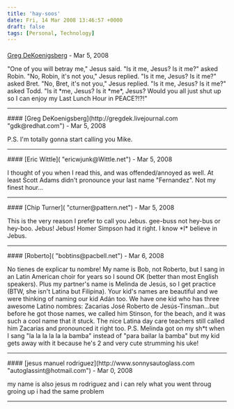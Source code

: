 ```yaml
---
title: 'hay-soos'
date: Fri, 14 Mar 2008 13:46:57 +0000
draft: false
tags: [Personal, Technology]
---
```



#### 
[Greg DeKoenigsberg](http://gregdek.livejournal.com "gdk@redhat.com") - <time datetime="2008-03-14 11:04:04">Mar 5, 2008</time>

"One of you will betray me," Jesus said. "Is it me, Jesus? Is it me?" asked Robin. "No, Robin, it's not you," Jesus replied. "Is it me, Jesus? Is it me?" asked Bret. "No, Bret, it's not you," Jesus replied. "Is it me, Jesus? Is it me?" asked Todd. "Is it \*me, Jesus? Is it \*me\*, Jesus? Would you all just shut up so I can enjoy my Last Lunch Hour in PEACE?!?!"
<hr />
#### 
[Greg DeKoenigsberg](http://gregdek.livejournal.com "gdk@redhat.com") - <time datetime="2008-03-14 11:05:10">Mar 5, 2008</time>

P.S. I'm totally gonna start calling you Mike.
<hr />
#### 
[Eric Wittle]( "ericwjunk@Wittle.net") - <time datetime="2008-03-14 16:14:05">Mar 5, 2008</time>

I thought of you when I read this, and was offended/annoyed as well. At least Scott Adams didn't pronounce your last name "Fernandez". Not my finest hour...
<hr />
#### 
[Chip Turner]( "cturner@pattern.net") - <time datetime="2008-03-14 16:19:18">Mar 5, 2008</time>

This is the very reason I prefer to call you Jebus. gee-buss not hey-bus or hey-boo. Jebus! Jebus! Homer Simpson had it right. I know \*I\* believe in Jebus.
<hr />
#### 
[Roberto]( "bobtins@pacbell.net") - <time datetime="2008-03-15 04:46:56">Mar 6, 2008</time>

No tienes de explicar tu nombre! My name is Bob, not Roberto, but I sang in an Latin American choir for years so I sound OK (better than most English speakers). Plus my partner's name is Melinda de Jesús, so I get practice (BTW, she isn't Latina but Filipina). Your kid's names are beautiful and we were thinking of naming our kid Adán too. We have one kid who has three awesome Latino nombres: Zacarias José Roberto de Jesús-Tinsman...but before he got those names, we called him Stinson, for the beach, and it was such a cool name that it stuck. The nice Latina day care teachers still called him Zacarias and pronounced it right too. P.S. Melinda got on my sh\*t when I sang "la la la la la la bamba" instead of "para bailar la bamba" but my kid gets away with it because he's 2 and very cute strumming his uke!
<hr />
#### 
[jesus manuel rodriguez](http://www.sonnysautoglass.com "autoglassint@hotmail.com") - <time datetime="2008-03-16 21:44:44">Mar 0, 2008</time>

my name is also jesus m rodriguez and i can rely what you went throug groing up i had the same problem
<hr />
